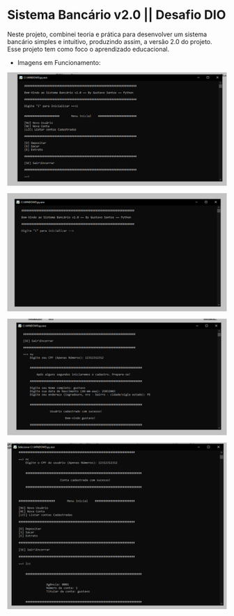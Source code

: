 # Sistema Bancário v2.0 || Desafio DIO

Neste projeto, combinei teoria e prática para desenvolver um sistema bancário simples e intuitivo, produzindo assim, a versão 2.0 do projeto. Esse projeto tem como foco o aprendizado educacional. 


- Imagens em Funcionamento:

![](pj2.PNG)

![](pj2_2.PNG)

![](pj2_3.PNG)

![](pj2_4.PNG)
